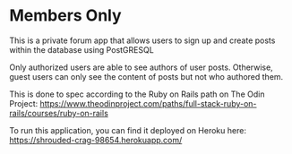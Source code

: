 # Members Only

This is a private forum app that allows users to sign up and create posts within the database using PostGRESQL

Only authorized users are able to see authors of user posts. Otherwise, guest users can only see the content of posts but not who authored them.

This is done to spec according to the Ruby on Rails path on The Odin Project: 
https://www.theodinproject.com/paths/full-stack-ruby-on-rails/courses/ruby-on-rails

To run this application, you can find it deployed on Heroku here: https://shrouded-crag-98654.herokuapp.com/
